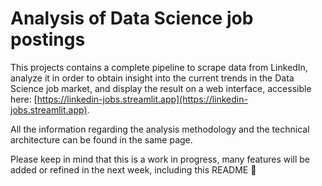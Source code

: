 # Analysis of Data Science job postings 

This projects contains a complete pipeline to scrape data from LinkedIn, analyze it in order to obtain insight into the current trends in the Data Science job market, and display the result on a web interface, accessible here: [https://linkedin-jobs.streamlit.app](https://linkedin-jobs.streamlit.app).

All the information regarding the analysis methodology and the technical architecture can be found in the same page.

Please keep in mind that this is a work in progress, many features will be added or refined in the next week, including this README :slightly_smiling_face:
